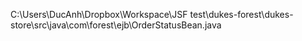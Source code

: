 C:\Users\DucAnh\Dropbox\Workspace\JSF test\dukes-forest\dukes-store\src\java\com\forest\ejb\OrderStatusBean.java
